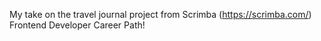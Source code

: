 My take on the travel journal project from Scrimba (https://scrimba.com/) Frontend Developer Career Path!